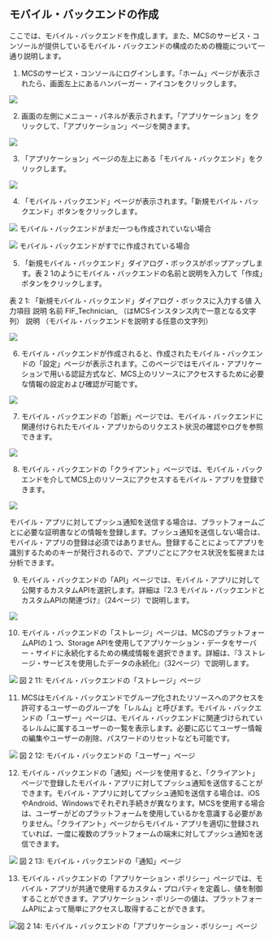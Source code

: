 ## モバイル・バックエンドの作成

ここでは、モバイル・バックエンドを作成します。また、MCSのサービス・コンソールが提供しているモバイル・バックエンドの構成のための機能について一通り説明します。

1. MCSのサービス・コンソールにログインします。「ホーム」ページが表示されたら、画面左上にあるハンバーガー・アイコンをクリックします。

![](images\2.1.png)

2. 画面の左側にメニュー・パネルが表示されます。「アプリケーション」をクリックして、「アプリケーション」ページを開きます。

![](images\2.2.png)

3. 「アプリケーション」ページの左上にある「モバイル・バックエンド」をクリックします。

![](images\2.3.png)

4. 「モバイル・バックエンド」ページが表示されます。「新規モバイル・バックエンド」ボタンをクリックします。

![](images\2.4.png)
モバイル・バックエンドがまだ一つも作成されていない場合

![](images\2.5.png)
モバイル・バックエンドがすでに作成されている場合

5. 「新規モバイル・バックエンド」ダイアログ・ボックスがポップアップします。表 2 1のようにモバイル・バックエンドの名前と説明を入力して「作成」ボタンをクリックします。

表 2 1: 「新規モバイル・バックエンド」ダイアログ・ボックスに入力する値
入力項目	説明
名前	FIF_Technician_<xx>
（<xx>はMCSインスタンス内で一意となる文字列）
説明	（モバイル・バックエンドを説明する任意の文字列）

![](images\2.6.png)

6. モバイル・バックエンドが作成されると、作成されたモバイル・バックエンドの「設定」ページが表示されます。このページではモバイル・アプリケーションで用いる認証方式など、MCS上のリソースにアクセスするために必要な情報の設定および確認が可能です。

![](images\2.7.png)

7.	モバイル・バックエンドの「診断」ページでは、モバイル・バックエンドに関連付けられたモバイル・アプリからのリクエスト状況の確認やログを参照できます。

![](images\2.8.png)

8. モバイル・バックエンドの「クライアント」ページでは、モバイル・バックエンドを介してMCS上のリソースにアクセスするモバイル・アプリを登録できます。

![](images\2.9.png)

モバイル・アプリに対してプッシュ通知を送信する場合は、プラットフォームごとに必要な証明書などの情報を登録します。プッシュ通知を送信しない場合は、モバイル・アプリの登録は必須ではありません。登録することによってアプリを識別するためのキーが発行されるので、アプリごとにアクセス状況を監視または分析できます。

9.	モバイル・バックエンドの「API」ページでは、モバイル・アプリに対して公開するカスタムAPIを選択します。詳細は『2.3 モバイル・バックエンドとカスタムAPIの関連づけ』（24ページ）で説明します。

![](images\2.10.png)

10.	モバイル・バックエンドの「ストレージ」ページは、MCSのプラットフォームAPIの１つ、Storage APIを使用してアプリケーション・データをサーバー・サイドに永続化するための構成情報を選択できます。詳細は、『3 ストレージ・サービスを使用したデータの永続化』（32ページ）で説明します。

![](images\2.11.png)
図 2 11: モバイル・バックエンドの「ストレージ」ページ

11.	MCSはモバイル・バックエンドでグループ化されたリソースへのアクセスを許可するユーザーのグループを「レルム」と呼びます。モバイル・バックエンドの「ユーザー」ページは、モバイル・バックエンドに関連づけられているレルムに属するユーザーの一覧を表示します。必要に応じてユーザー情報の編集やユーザーの削除、パスワードのリセットなども可能です。

![](images\2.12.png)
図 2 12: モバイル・バックエンドの「ユーザー」ページ

12.	モバイル・バックエンドの「通知」ページを使用すると、「クライアント」ページで登録したモバイル・アプリに対してプッシュ通知を送信することができます。モバイル・アプリに対してプッシュ通知を送信する場合は、iOSやAndroid、Windowsでそれぞれ手続きが異なります。MCSを使用する場合は、ユーザーがどのプラットフォームを使用しているかを意識する必要がありません。「クライアント」ページからモバイル・アプリを適切に登録されていれば、一度に複数のプラットフォームの端末に対してプッシュ通知を送信できます。

![](images\2.13.png)
図 2 13: モバイル・バックエンドの「通知」ページ

13.	モバイル・バックエンドの「アプリケーション・ポリシー」ページでは、モバイル・アプリが共通で使用するカスタム・プロパティを定義し、値を制御することができます。アプリケーション・ポリシーの値は、プラットフォームAPIによって簡単にアクセスし取得することができます。

![図 2 14: モバイル・バックエンドの「アプリケーション・ポリシー」ページ](images\2.14.png)







